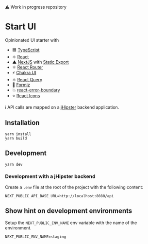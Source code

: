 ⚠️ Work in progress repository

# Start UI

Opinionated UI starter with
- 🟦 [TypeScript](https://www.typescriptlang.org/)
- ⚛️ [React](https://reactjs.org/)
- ▲ [NextJS](https://nextjs.org/) with [Static Export](https://nextjs.org/docs/advanced-features/static-html-export)
- ⚛️ [React Router](https://reactrouter.com/)
- ⚡️ [Chakra UI](https://chakra-ui.com/)
- ⚛️ [React Query](https://react-query.tanstack.com/)
- 🐜 [Formiz](https://formiz-react.com/)
- 💥 [react-error-boundary](https://github.com/bvaughn/react-error-boundary)
- ⭐️ [React Icons](https://react-icons.github.io/react-icons/)

ℹ️ API calls are mapped on a [jHipster](https://www.jhipster.tech/) backend application.

## Installation

```
yarn install
yarn build
```

## Development

```
yarn dev
```

### Development with a jHipster backend

Create a `.env` file at the root of the project with the following content:

```
NEXT_PUBLIC_API_BASE_URL=http://localhost:8080/api
```

## Show hint on development environments

Setup the `NEXT_PUBLIC_ENV_NAME` env variable with the name of the environment.

```
NEXT_PUBLIC_ENV_NAME=staging
```